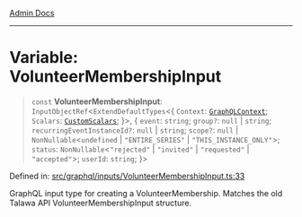 [Admin Docs](/)

***

# Variable: VolunteerMembershipInput

> `const` **VolunteerMembershipInput**: `InputObjectRef`\<`ExtendDefaultTypes`\<\{ `Context`: [`GraphQLContext`](../../../context/type-aliases/GraphQLContext.md); `Scalars`: [`CustomScalars`](../../../scalars/type-aliases/CustomScalars.md); \}\>, \{ `event`: `string`; `group?`: `null` \| `string`; `recurringEventInstanceId?`: `null` \| `string`; `scope?`: `null` \| `NonNullable`\<`undefined` \| `"ENTIRE_SERIES"` \| `"THIS_INSTANCE_ONLY"`\>; `status`: `NonNullable`\<`"rejected"` \| `"invited"` \| `"requested"` \| `"accepted"`\>; `userId`: `string`; \}\>

Defined in: [src/graphql/inputs/VolunteerMembershipInput.ts:33](https://github.com/Sourya07/talawa-api/blob/583d62db9438de398bb9012a4a2617e2cb268b08/src/graphql/inputs/VolunteerMembershipInput.ts#L33)

GraphQL input type for creating a VolunteerMembership.
Matches the old Talawa API VolunteerMembershipInput structure.
